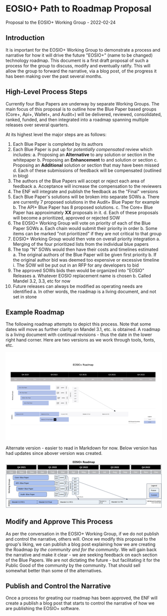 # EOSIO+ Path to Roadmap Proposal

Proposal to the EOSIO+ Working Group - 2022-02-24

## Introduction

It is important for the EOSIO+ Working Group to demonstrate a process and narrative for how it will drive the future &quot;EOSIO+&quot; (name to be changed) technology roadmap. This document is a first draft proposal of such a process for the group to discuss, modify and eventually ratify. This will allow the group to forward the narrative, via a blog post, of the progress it has been making over the past several months.

## High-Level Process Steps

Currently four Blue Papers are underway by separate Working Groups. The main focus of this proposal is to outline how the Blue Paper based groups (Core+, Api+, Wallet+, and Audit+) will be delivered, reviewed, consolidated, ranked, funded, and then integrated into a roadmap spanning multiple releases over several quarters.

At its highest level the major steps are as follows:

1. Each Blue Paper is completed by its authors
2. Each Blue Paper is put up for _potentially compensated_ review which includes:
   a. Proposing an **Alternative** to any solution or section in the whitepaper
   b. Proposing an **Enhancement** to and solution or section
   c. Proposing an **Additional** solution or section that may have been missed
   d. Each of these submissions of feedback will be compensated (outlined in blog)
3. The authors of the Blue Papers will accept or reject each area of feedback
   a. Acceptance will increase the compensation to the reviewers
4. The ENF will integrate and publish the feedback as the &quot;Final&quot; versions
5. Each Blue Paper&#39;s solutions will be broken into separate SOWs
   a. There are currently 7 proposed solutions in the Audit+ Blue Paper for example
   b. The API+ Blue Paper has 8 proposed solutions.
   c. The Core+ Blue Paper has approximately **XX** proposals in it.
   d. Each of these proposals will become a prioritized, approved or rejected SOW
6. The EOSIO+ Working Group will vote on priority of each of the Blue Paper SOWs
   a. Each chain would submit their priority in order
   b. Some items can be marked &quot;not prioritized&quot; if they are not critical to that group
7. EOSIO+ Working Group would then vote on overall priority integration
   a. Merging of the four prioritized lists from the individual blue papers
8. The top &quot;N&quot; SOWs would then have their costs and timelines estimated
   a. The original authors of the Blue Paper will be given first priority
   b. If the original author bid was deemed too expensive or excessive timeline
      i. The SOW will be put out in an RFP for any developers to bid
9. The approved SOWs bids then would be organized into &quot;EOSIO&quot; Releases
   a. Whatever EOSIO replacement name is chosen
   b. Called Mandel 3.2, 3.3, etc for now
10. Future releases can always be modified as operating needs are identified
   a. In other words, the roadmap is a living document, and not set in stone

## Example Roadmap

The following roadmap attempts to depict this process. Note that some dates will move as further clarity on Mandel 3.1, etc. is obtained. A roadmap is a living document with continual revisions - thus the date in the lower right hand corner. Here are two versions as we work through tools, fonts, etc.

![](img/EOSIO+_Final-01.jpg)

Alternate version - easier to read in Markdown for now.  Below version has had updates since abover version was created.

![](img/EOSIO-Roadmap-2022-03-02.png)


## Modify and Approve This Process

As per the conversation in the EOSIO+ Working Group, if we do not publish and control the narrative, others will. Once we modify this proposal to the group&#39;s liking, we can publish a blog post explaining how we are creating the Roadmap _by the community and for the community_. We will gain back the narrative and make it clear - we are seeking feedback on each section of the Blue Papers. We are not dictating the future - but facilitating it for the Public Good of the community by the community. That should sell somewhat better than some of the alternatives.

## Publish and Control the Narrative
Once a process for greating our roadmap has been approved, the ENF will create a publish a blog post that starts to control the narrative of how we are publishing the EOSIO+ software.
